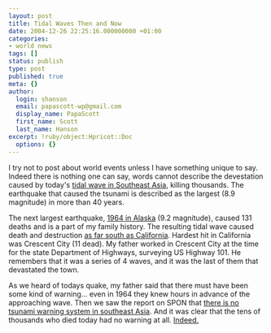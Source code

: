 ```yaml
---
layout: post
title: Tidal Waves Then and Now
date: 2004-12-26 22:25:16.000000000 +01:00
categories:
- world news
tags: []
status: publish
type: post
published: true
meta: {}
author:
  login: shanson
  email: papascott-wp@gmail.com
  display_name: PapaScott
  first_name: Scott
  last_name: Hanson
excerpt: !ruby/object:Hpricot::Doc
  options: {}
---
```

<p>I try not to post about world events unless I have something unique to say. Indeed there is nothing one can say, words cannot describe the devestation caused by today's <a title="Loic Le Meur Blog: Earthquake and tidal waves kill more than 3000 people in SE Asia" href="http://www.loiclemeur.com/english/2004/12/earthquake_and_.html">tidal wave in Southeast Asia</a>, killing thousands. The earthquake that caused the tsunami is described as the largest (8.9 magnitude) in more than 40 years.</p>
<p>The next largest earthquake, <a href="http://www.drgeorgepc.com/Earthquake1964Alaska.html">1964 in Alaska</a> (9.2 magnitude), caused 131 deaths and is a part of my family history. The resulting tidal wave caused death and destruction <a href="http://www.drgeorgepc.com/Tsunami1964Calif.html">as far south as California</a>. Hardest hit in California was Crescent City (11 dead). My father worked in Crescent City at the time for the state Department of Highways, surveying US Highway 101. He remembers that it was a series of 4 waves, and it was the last of them that devastated the town.</p>
<p>As we heard of todays quake, my father said that there must have been some kind of warning... even in 1964 they knew hours in advance of the approaching wave. Then we saw the report on SPON that <a title="Experten-Kritik: Warnsystem hätte viele Opfer vermeiden können - Panorama - SPIEGEL ONLINE" href="http://www.spiegel.de/panorama/0,1518,334503,00.html">there is no tsunami warning system in southeast Asia</a>. And it was clear that the tens of thousands who died today had no warning at all. <a title="Instapundit.com - WHY THE TSUNAMI DEATH TOLL IS SO HIGH" href="http://instapundit.com/archives/020070.php">Indeed.</a></p>
